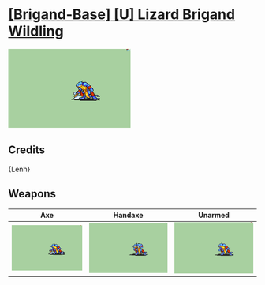 # [\[Brigand-Base\] \[U\] Lizard Brigand Wildling](./%5BBrigand-Base%5D%20%5BU%5D%20Lizard%20Brigand%20Wildling)

<img src="./3.%20Axe/Axe_000.png" alt="[Brigand-Base] [U] Lizard Brigand Wildling standing" />

## Credits

{Lenh}

## Weapons


|Axe |Handaxe |Unarmed |
|  :---: | :---: | :---: |
| <img alt="Axe animation" src="./3.%20Axe/Axe.gif" /> | <img alt="Handaxe animation" src="./4.%20Handaxe/Handaxe.gif" /> | <img alt="Unarmed animation" src="./8.%20Unarmed/Unarmed.gif" /> |
